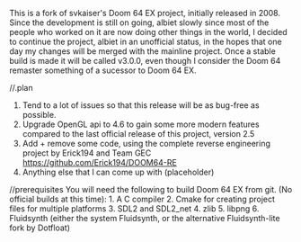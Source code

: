 This is a fork of svkaiser's Doom 64 EX project, initially released in 2008.
Since the development is still on going, albiet slowly since most of the people who worked on it are now doing other things in the world, I decided to continue the project, albiet in an unofficial status, in the hopes that one day my changes will be merged with the mainline project.
Once a stable build is made it will be called v3.0.0, even though I consider the Doom 64 remaster something of a sucessor to Doom 64 EX.

//.plan
1. Tend to a lot of issues so that this release will be as bug-free as possible.
2. Upgrade OpenGL api to 4.6 to gain some more modern features compared to the last official release of this project, version 2.5
3. Add + remove some code, using the complete reverse engineering project by Erick194 and Team GEC https://github.com/Erick194/DOOM64-RE
4. Anything else that I can come up with (placeholder)

//prerequisites
You will need the following to build Doom 64 EX from git. (No official builds at this time):
    1. A C compiler
    2. Cmake for creating project files for multiple platforms
    3. SDL2 and SDL2_net
    4. zlib
    5. libpng
    6. Fluidsynth (either the system Fluidsynth, or the alternative Fluidsynth-lite fork by Dotfloat)
